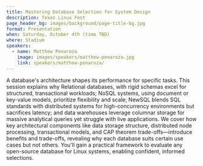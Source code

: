 ```yaml
---
title: Mastering Database Selection for System Design
description: Texas Linux Fest
page_header_bg: images/background/page-title-bg.jpg
format: Presentation
when: Saturday, October 4th (time TBD)
where: Stadium
speakers:
  - name: Matthew Penaroza
    image: images/speakers/matthew-penaroza.jpg
    link: speakers/matthew-penaroza/
---
```


A database's architecture shapes its performance for specific tasks.  This
session explains why Relational databases, with rigid schemas excel for
structured, transactional workloads; NoSQL systems, using document or key-value
models, prioritize flexibility and scale; NewSQL blends SQL standards with
distributed systems for high-concurrency environments but sacrifices latency;
and data warehouses leverage columnar storage for massive analytical queries
yet struggle with live applications.  We cover how key architectural components
like data storage structure, distributed node processing, transactional models,
and CAP theorem trade-offs—introduce benefits and trade-offs, revealing why
each database suits certain use cases but not others.  You'll gain a practical
framework to evaluate any open-source database for Linux systems, enabling
confident, informed selections.
